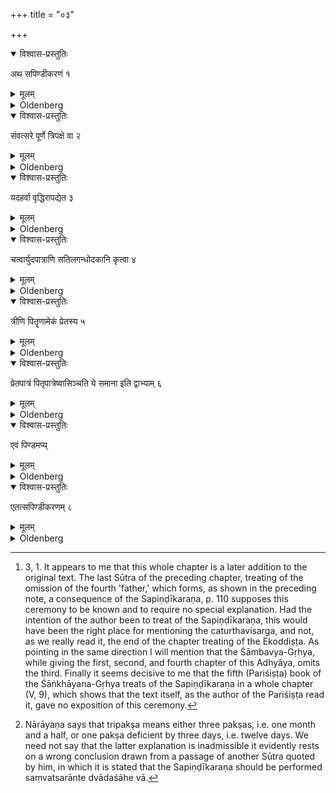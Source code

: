 +++
title = "०३"

+++


<details open><summary>विश्वास-प्रस्तुतिः</summary>

अथ सपिण्डीकरणं १
</details>

<details><summary>मूलम्</summary>

अथ सपिण्डीकरणं १
</details>

<details><summary>Oldenberg</summary>

1 [^1] . Now (follows) the Sapiṇḍīkaraṇa (i.e. reception of a dead person into the community of Piṇḍa-offerings with the other Manes).

[^1]:  3, 1. It appears to me that this whole chapter is a later addition to the original text. The last Sūtra of the preceding chapter, treating of the omission of the fourth 'father,' which forms, as shown in the preceding note, a consequence of the Sapiṇḍīkaraṇa, p. 110 supposes this ceremony to be known and to require no special explanation. Had the intention of the author been to treat of the Sapiṇḍīkaraṇa, this would have been the right place for mentioning the caturthavisarga, and not, as we really read it, the end of the chapter treating of the Ekoddiṣṭa. As pointing in the same direction I will mention that the Śāmbavya-Gṛhya, while giving the first, second, and fourth chapter of this Adhyāya, omits the third. Finally it seems decisive to me that the fifth (Pariśiṣṭa) book of the Śāṅkhāyana-Gṛhya treats of the Sapiṇḍīkaraṇa in a whole chapter (V, 9), which shows that the text itself, as the author of the Pariśiṣṭa read it, gave no exposition of this ceremony.

</details>

<details open><summary>विश्वास-प्रस्तुतिः</summary>

संवत्सरे पूर्णे त्रिपक्षे वा २
</details>

<details><summary>मूलम्</summary>

संवत्सरे पूर्णे त्रिपक्षे वा २
</details>

<details><summary>Oldenberg</summary>

2 [^2] . When one year has elapsed, or three half-months,

[^2]:  Nārāyaṇa says that tripakṣa means either three pakṣas, i.e. one month and a half, or one pakṣa deficient by three days, i.e. twelve days. We need not say that the latter explanation is inadmissible it evidently rests on a wrong conclusion drawn from a passage of another Sūtra quoted by him, in which it is stated that the Sapiṇḍīkaraṇa should be performed saṃvatsarānte dvādaśāhe vā.

</details>

<details open><summary>विश्वास-प्रस्तुतिः</summary>

यदहर्वा वृद्धिरापद्येत ३
</details>

<details><summary>मूलम्</summary>

यदहर्वा वृद्धिरापद्येत ३
</details>

<details><summary>Oldenberg</summary>

3. Or on a day when something good happens,

</details>

<details open><summary>विश्वास-प्रस्तुतिः</summary>

चत्वार्युदपात्राणि सतिलगन्धोदकानि कृत्वा ४
</details>

<details><summary>मूलम्</summary>

चत्वार्युदपात्राणि सतिलगन्धोदकानि कृत्वा ४
</details>

<details><summary>Oldenberg</summary>

4. He fills four water-pots with sesamum, scents, and water,

</details>

<details open><summary>विश्वास-प्रस्तुतिः</summary>

त्रीणि पितॄणामेकं प्रेतस्य ५
</details>

<details><summary>मूलम्</summary>

त्रीणि पितॄणामेकं प्रेतस्य ५
</details>

<details><summary>Oldenberg</summary>

5. Three for the fathers, one for the (newly) dead person,

</details>

<details open><summary>विश्वास-प्रस्तुतिः</summary>

प्रेतपात्रं पितृपात्रेष्वासिञ्चति ये समाना इति द्वाभ्याम् ६
</details>

<details><summary>मूलम्</summary>

प्रेतपात्रं पितृपात्रेष्वासिञ्चति ये समाना इति द्वाभ्याम् ६
</details>

<details><summary>Oldenberg</summary>

6. And pours the pot that belongs to the (newly) dead person out into the pots of the fathers with the two verses, 'They who commonly' (Vājasaneyi Saṃhitā XIX, 45. 46).

</details>

<details open><summary>विश्वास-प्रस्तुतिः</summary>

एवं पिण्डमप्य्
</details>

<details><summary>मूलम्</summary>

एवं पिण्डमप्य् 
</details>

<details><summary>Oldenberg</summary>

7. Thus also the lump (of flour).

</details>

<details open><summary>विश्वास-प्रस्तुतिः</summary>

एतत्सपिण्डीकरणम् ८
</details>

<details><summary>मूलम्</summary>

एतत्सपिण्डीकरणम् ८
</details>

<details><summary>Oldenberg</summary>

8. This is the Sapiṇḍīkaraṇa.

</details>
